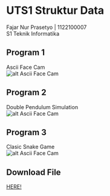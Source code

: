 # UTS1 Struktur Data
Fajar Nur Prasetyo | 1122100007<br />
S1 Teknik Informatika

## Program 1
Ascii Face Cam<br />
![alt Ascii Face Cam](https://github.com/petrikss/bf44d0ce-53dc-44ee-b88c-7aeee370f080/raw/main/img/Screenshot_1.png)

## Program 2
Double Pendulum Simulation<br />
![alt Ascii Face Cam](https://github.com/fajarnurprasetyo/bf44d0ce-53dc-44ee-b88c-7aeee370f080/raw/main/img/Screenshot_2.png)

## Program 3
Clasic Snake Game<br />
![alt Ascii Face Cam](https://github.com/fajarnurprasetyo/bf44d0ce-53dc-44ee-b88c-7aeee370f080/raw/main/img/Screenshot_3.png)

## Download File
<a href="https://github.com/petrikss/bf44d0ce-53dc-44ee-b88c-7aeee370f080/releases/download/v1.0.0/UTS1_StrukturData_FajarNurPrasetyo_1122100007.zip" download>HERE!</a>

